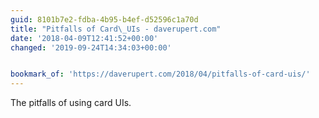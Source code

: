 ```yaml
---
guid: 8101b7e2-fdba-4b95-b4ef-d52596c1a70d
title: "Pitfalls of Card\_UIs - daverupert.com"
date: '2018-04-09T12:41:52+00:00'
changed: '2019-09-24T14:34:03+00:00'


bookmark_of: 'https://daverupert.com/2018/04/pitfalls-of-card-uis/'
---
```



The pitfalls of using card UIs.
